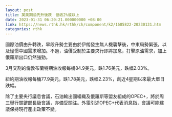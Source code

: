```yaml
---
layout: post
title: 英美期油先升後跌　低收2%或以上
date: 2023-01-31 06:20:21.000000000 +08:00
link: https://news.rthk.hk/rthk/ch/component/k2/1685822-20230131.htm
categories: rthk
---
```


國際油價由升轉跌，早段升勢主要由於伊朗發生無人機襲擊後，中東局勢緊張，以及憧憬中國需求增加。不過，油價受制於主要央行即將加息，打擊原油需求，加上俄羅斯出口仍然強勁。

3月交割的倫敦布蘭特期油收報每桶84.9美元，跌1.76美元，跌幅2.03%。

紐約期油收報每桶77.9美元，跌1.78美元，跌幅2.23%，創近4星期以來最大單日跌幅。

除了主要央行議息會議，石油輸出國組織及俄羅斯等盟友組成的OPEC+，將於周三舉行關鍵部長級會議，亦備受關注。外電引述OPEC+代表消息指，會議可能建議保持現行產出政策不變。
